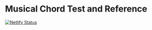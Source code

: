 # Musical Chord Test and Reference

[![Netlify Status](https://api.netlify.com/api/v1/badges/20e01e71-efe0-42a2-9e8d-a7c00075f5eb/deploy-status)](https://app.netlify.com/sites/astro-chords/deploys)
